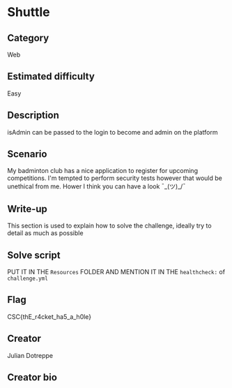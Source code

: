 # Shuttle

## Category
Web

## Estimated difficulty
Easy

## Description
isAdmin can be passed to the login to become and admin on the platform

## Scenario
My badminton club has a nice application to register for upcoming competitions.
I'm tempted to perform security tests however that would be unethical from me.
Hower I think you can have a look ¯\_(ツ)_/¯

## Write-up
This section is used to explain how to solve the challenge, ideally try to detail as much as possible

## Solve script
PUT IT IN THE `Resources` FOLDER AND MENTION IT IN THE `healthcheck:` of `challenge.yml`

## Flag
CSC{thE_r4cket_ha5_a_h0le}

## Creator
Julian Dotreppe

## Creator bio

